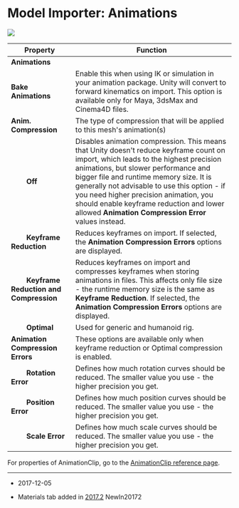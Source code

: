 # Model Importer: Animations

![](../uploads/Main/MecanimImporterAnimationsTab.png) 

| **Property**    |  **Function**   |
| --- | --- |
| **Animations** |  |
| __Bake Animations__ |Enable this when using IK or simulation in your animation package. Unity will convert to forward kinematics on import. This option is available only for Maya, 3dsMax and Cinema4D files. |
| __Anim. Compression__ | The type of compression that will be applied to this mesh's animation(s) |
| &#160;&#160;&#160;&#160;&#160;&#160;&#160;&#160;__Off__ | Disables animation compression. This means that Unity doesn't reduce keyframe count on import, which leads to the highest precision animations, but slower performance and bigger file and runtime memory size. It is generally not advisable to use this option - if you need higher precision animation, you should enable keyframe reduction and lower allowed __Animation Compression Error__ values instead. |
| &#160;&#160;&#160;&#160;&#160;&#160;&#160;&#160;__Keyframe Reduction__ |Reduces keyframes on import. If selected, the __Animation Compression Errors__ options are displayed. |
| &#160;&#160;&#160;&#160;&#160;&#160;&#160;&#160;__Keyframe Reduction and Compression__ | Reduces keyframes on import and compresses keyframes when storing animations in files. This affects only file size - the runtime memory size is the same as __Keyframe Reduction__. If selected, the __Animation Compression Errors__ options are displayed.  |
| &#160;&#160;&#160;&#160;&#160;&#160;&#160;&#160;__Optimal__ | Used for generic and humanoid rig. |
| __Animation Compression Errors__ | These options are available only when keyframe reduction or Optimal compression is enabled. |
|&#160;&#160;&#160;&#160;&#160;&#160;&#160;&#160;__Rotation Error__|Defines how much rotation curves should be reduced. The smaller value you use - the higher precision you get. |
|&#160;&#160;&#160;&#160;&#160;&#160;&#160;&#160;__Position Error__|Defines how much position curves should be reduced. The smaller value you use - the higher precision you get. |
|&#160;&#160;&#160;&#160;&#160;&#160;&#160;&#160;__Scale Error__|Defines how much scale curves should be reduced. The smaller value you use - the higher precision you get. |

For properties of AnimationClip, go to the [AnimationClip reference page](class-AnimationClip).

---

* <span class="page-edit"> 2017-12-05  <!-- include IncludeTextAmendPageNoEdit --></span>

* <span class="page-history">Materials tab added in [2017.2](https://docs.unity3d.com/2017.2/Documentation/Manual/30_search.html?q=newin20172) <span class="search-words">NewIn20172</span></span>
